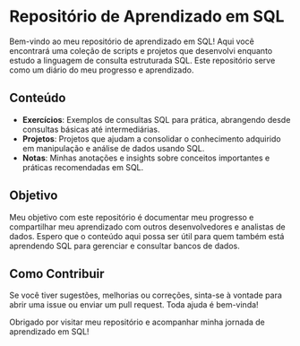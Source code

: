 # Repositório de Aprendizado em SQL

Bem-vindo ao meu repositório de aprendizado em SQL! Aqui você encontrará uma coleção de scripts e projetos que desenvolvi enquanto estudo a linguagem de consulta estruturada SQL. Este repositório serve como um diário do meu progresso e aprendizado.

## Conteúdo

- **Exercícios**: Exemplos de consultas SQL para prática, abrangendo desde consultas básicas até intermediárias.
- **Projetos**: Projetos que ajudam a consolidar o conhecimento adquirido em manipulação e análise de dados usando SQL.
- **Notas**: Minhas anotações e insights sobre conceitos importantes e práticas recomendadas em SQL.

## Objetivo

Meu objetivo com este repositório é documentar meu progresso e compartilhar meu aprendizado com outros desenvolvedores e analistas de dados. Espero que o conteúdo aqui possa ser útil para quem também está aprendendo SQL para gerenciar e consultar bancos de dados.

## Como Contribuir

Se você tiver sugestões, melhorias ou correções, sinta-se à vontade para abrir uma issue ou enviar um pull request. Toda ajuda é bem-vinda!

Obrigado por visitar meu repositório e acompanhar minha jornada de aprendizado em SQL!

